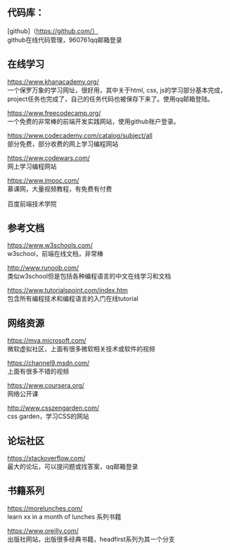 ## 代码库：
[github]（https://github.com/）  
github在线代码管理，960761qq邮箱登录

## 在线学习
https://www.khanacademy.org/  
一个保罗万象的学习网址，很好用，其中关于html, css, js的学习部分基本完成，project任务也完成了，自己的任务代码也被保存下来了。使用qq邮箱登陆。

https://www.freecodecamp.org/  
一个免费的非常棒的前端开发实践网站，使用github账户登录。

https://www.codecademy.com/catalog/subject/all  
部分免费，部分收费的网上学习编程网站

https://www.codewars.com/  
网上学习编程网站

https://www.imooc.com/   
慕课网，大量视频教程，有免费有付费

百度前端技术学院

## 参考文档
https://www.w3schools.com/  
w3school，前端在线文档，非常棒

http://www.runoob.com/  
类似w3school但是包括各种编程语言的中文在线学习和文档

https://www.tutorialspoint.com/index.htm  
包含所有编程技术和编程语言的入门在线tutorial

## 网络资源
https://mva.microsoft.com/  
微软虚拟社区，上面有很多微软相关技术或软件的视频

https://channel9.msdn.com/  
上面有很多不错的视频

https://www.coursera.org/  
网络公开课

http://www.csszengarden.com/  
css garden，学习CSS的网站

## 论坛社区
https://stackoverflow.com/  
最大的论坛，可以提问题或找答案，qq邮箱登录

## 书籍系列
https://morelunches.com/  
learn xx in a month of lunches 系列书籍

https://www.oreilly.com/  
出版社网站，出版很多经典书籍，headfirst系列为其一个分支
